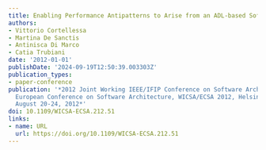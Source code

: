 ```yaml
---
title: Enabling Performance Antipatterns to Arise from an ADL-based Software Architecture
authors:
- Vittorio Cortellessa
- Martina De Sanctis
- Antinisca Di Marco
- Catia Trubiani
date: '2012-01-01'
publishDate: '2024-09-19T12:50:39.003303Z'
publication_types:
- paper-conference
publication: '*2012 Joint Working IEEE/IFIP Conference on Software Architecture and
  European Conference on Software Architecture, WICSA/ECSA 2012, Helsinki, Finland,
  August 20-24, 2012*'
doi: 10.1109/WICSA-ECSA.212.51
links:
- name: URL
  url: https://doi.org/10.1109/WICSA-ECSA.212.51
---
```

